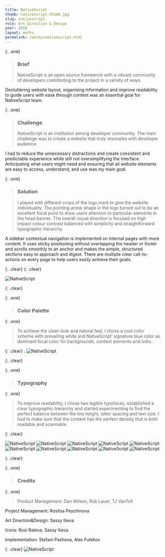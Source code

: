 ```yaml
---
title: NativeScript
thumb: nativescript.thumb.jpg
slug: nativescript
role: Art Direction & Design
year: 2018
layout: works
permalink: /works/nativescript.html
---
```

{: .one}
> ### Brief
>
> NativeScript is an open source framework with a vibrant community of developers contributing to the project in a variety of ways. 
>
Decluttering website layout, organising information and improve readability to guide users with ease through content was an essential goal for NativeScript team.
>

{: .one}
> ### Challenge
> NativeScript is an institution among developer community. The main challenge was to create a website that truly resonates with developer audience. 
>
I had to reduce the unnecessary distractions and create consistent and predictable experience while still not oversimplifying the interface. Anticipating what users might need and ensuring that all website elements are easy to access, understand, and use was my main goal. 

{: .one}
> ### Solution
>
> I played with different crops of the logo mark to give the website individuality. The pointing arrow shape in the logo turned out to be an excellent focal point to draw users attention to particular elements in the head banner. The overall visual direction is focused on high impact colour contrast balanced with simplicity and straightforward typographic hierarchy.
>
A sidebar contextual navigation is implemented on internal pages with more content. It uses sticky positioning without overlapping the header or footer and scrolls smoothly to an anchor and makes the simple, structured sections easy to approach and digest. There are multiple clear call-to-actions on every page to help users easily achieve their goals.
>

{: .clear}
{: .clear}

![NativeScript](images/nativescript.01.jpg)

{: .clear}


{: .one}
> ### Color Palette


{: .one}

> To achieve the clean look and natural feel, I chose a cool color scheme with prevailing white and NativeScript’ signature blue color as dominant focal color for backgrounds, content elements and links.

{: .clear}
.
![NativeScript](images/nativescript.02.jpg)

{: .clear}

{: .one}
> ### Typography

{: .one}

> To improve readability, I chose two legible typefaces, established a clear typographic hierarchy and started experimenting to find the perfect balance between the line height, letter spacing and text size. 
I had to make sure that the content has the perfect density that is both readable and scannable.

{: .clear}

![NativeScript](images/nativescript.03.jpg)
![NativeScript](images/nativescript.04.jpg)
![NativeScript](images/nativescript.05.jpg)
![NativeScript](images/nativescript.06.jpg)
![NativeScript](images/nativescript.07.jpg)
![NativeScript](images/nativescript.08.jpg)
![NativeScript](images/nativescript.09.jpg)
![NativeScript](images/nativescript.10.jpg)
![NativeScript](images/nativescript.11.jpg)
![NativeScript](images/nativescript.12.jpg)

{: .clear}

{: .one}
> ### Credits

{: .one}

> Product Management: Dan Wilson, Rob Lauer, TJ VanToll
> 
Project Management: Rositsa Peychinova
> 
Art Direction&Design: Sassy Ilieva
> 
Icons: Rosi Raleva, Sassy Ilieva
> 
Implementation: Stefani Pashova, Alex Futekov

{: .clear}
![NativeScript](images/nativescript.13.jpg)
